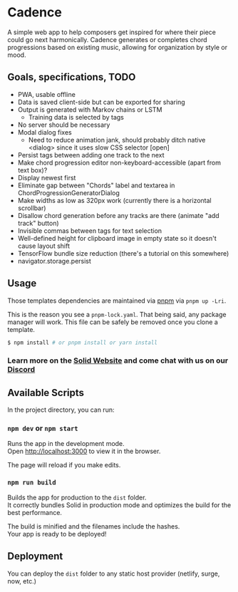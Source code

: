 # Cadence

A simple web app to help composers get inspired for where their piece could go next harmonically. Cadence generates or completes chord progressions based on existing music, allowing for organization by style or mood.

## Goals, specifications, TODO

- PWA, usable offline
- Data is saved client-side but can be exported for sharing
- Output is generated with Markov chains or LSTM
  - Training data is selected by tags
- No server should be necessary
- Modal dialog fixes
  - Need to reduce animation jank, should probably ditch native &lt;dialog&gt; since it uses slow CSS selector \[open\]
- Persist tags between adding one track to the next
- Make chord progression editor non-keyboard-accessible (apart from text box)?
- Display newest first
- Eliminate gap between "Chords" label and textarea in ChordProgressionGeneratorDialog
- Make widths as low as 320px work (currently there is a horizontal scrollbar)
- Disallow chord generation before any tracks are there (animate "add track" button)
- Invisible commas between tags for text selection
- Well-defined height for clipboard image in empty state so it doesn't cause layout shift
- TensorFlow bundle size reduction (there's a tutorial on this somewhere)
- navigator.storage.persist

## Usage

Those templates dependencies are maintained via [pnpm](https://pnpm.io) via `pnpm up -Lri`.

This is the reason you see a `pnpm-lock.yaml`. That being said, any package manager will work. This file can be safely be removed once you clone a template.

```bash
$ npm install # or pnpm install or yarn install
```

### Learn more on the [Solid Website](https://solidjs.com) and come chat with us on our [Discord](https://discord.com/invite/solidjs)

## Available Scripts

In the project directory, you can run:

### `npm dev` or `npm start`

Runs the app in the development mode.<br>
Open [http://localhost:3000](http://localhost:3000) to view it in the browser.

The page will reload if you make edits.<br>

### `npm run build`

Builds the app for production to the `dist` folder.<br>
It correctly bundles Solid in production mode and optimizes the build for the best performance.

The build is minified and the filenames include the hashes.<br>
Your app is ready to be deployed!

## Deployment

You can deploy the `dist` folder to any static host provider (netlify, surge, now, etc.)
